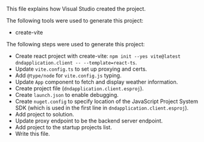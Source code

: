 This file explains how Visual Studio created the project.

The following tools were used to generate this project:
- create-vite

The following steps were used to generate this project:
- Create react project with create-vite: `npm init --yes vite@latest dndapplication.client -- --template=react-ts`.
- Update `vite.config.ts` to set up proxying and certs.
- Add `@type/node` for `vite.config.js` typing.
- Update `App` component to fetch and display weather information.
- Create project file (`dndapplication.client.esproj`).
- Create `launch.json` to enable debugging.
- Create `nuget.config` to specify location of the JavaScript Project System SDK (which is used in the first line in `dndapplication.client.esproj`).
- Add project to solution.
- Update proxy endpoint to be the backend server endpoint.
- Add project to the startup projects list.
- Write this file.
